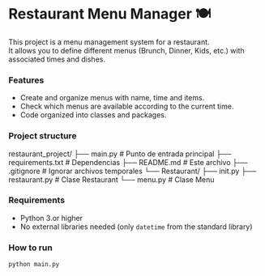 # Restaurant Menu Manager 🍽️

This project is a menu management system for a restaurant.  
It allows you to define different menus (Brunch, Dinner, Kids, etc.) with associated times and dishes.
### Features

- Create and organize menus with name, time and items.
- Check which menus are available according to the current time.
- Code organized into classes and packages.

### Project structure

restaurant_project/ ├── main.py # Punto de entrada principal ├── requirements.txt # Dependencias ├── README.md # Este archivo ├── .gitignore # Ignorar archivos temporales └── Restaurant/ ├── init.py ├── restaurant.py # Clase Restaurant └── menu.py # Clase Menu


### Requirements

- Python 3.or higher
- No external libraries needed (only `datetime` from the standard library)

### How to run

```bash
python main.py